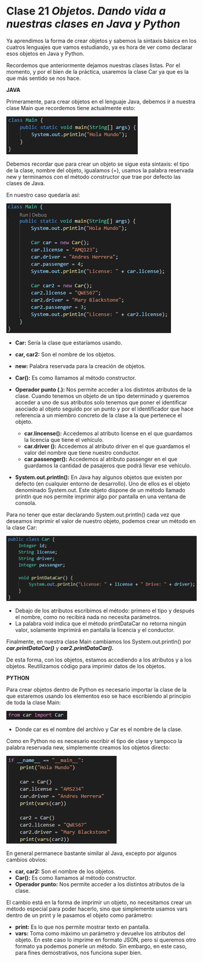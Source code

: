 # Clase 21 _Objetos. Dando vida a nuestras clases en Java y Python_

Ya aprendimos la forma de crear objetos y sabemos la sintaxis básica en los
cuatros lenguajes que vamos estudiando, ya es hora de ver como declarar esos
objetos en Java y Python.

Recordemos que anteriormente dejamos nuestras clases listas. Por el momento, y
por el bien de la práctica, usaremos la clase Car ya que es la que más sentido
se nos hace.

**JAVA**

Primeramente, para crear objetos en el lenguaje Java, debemos ir a nuestra clase
Main que recordemos tiene actualmente esto:

![src/POO_84](../src/POO_84.png)

Debemos recordar que para crear un objeto se sigue esta sintaxis: el tipo de la
clase, nombre del objeto, igualamos (=), usamos la palabra reservada new y
terminamos con el método constructor que trae por defecto las clases de Java.

En nuestro caso quedaría así:

![src/POO_85](../src/POO_85.png)

- **Car:** Sería la clase que estaríamos usando.
- **car, car2:** Son el nombre de los objetos.
- **new:** Palabra reservada para la creación de objetos.
- **Car():** Es como llamamos al método constructor.
- **Operador punto (.):** Nos permite acceder a los distintos atributos de la
  clase. Cuando tenemos un objeto de un tipo determinado y queremos acceder a
  uno de sus atributos solo tenemos que poner el identificar asociado al objeto
  seguido por un punto y por el identificador que hace referencia a un miembro
  concreto de la clase a la que pertenece el objeto.

  - **car.lincense():** Accedemos al atributo license en el que guardamos la
    licencia que tiene el vehículo.
  - **car.driver ():** Accedemos al atributo driver en el que guardamos el valor
    del nombre que tiene nuestro conductor.
  - **car.passenger():** Accedemos al atributo passenger en el que guardamos la
    cantidad de pasajeros que podrá llevar ese vehículo.

- **System.out.println():** En Java hay algunos objetos que existen por defecto
  (en cualquier entorno de desarrollo). Uno de ellos es el objeto denominado
  System.out. Este objeto dispone de un método llamado println que nos permite
  imprimir algo por pantalla en una ventana de consola.

Para no tener que estar declarando System.out.println() cada vez que deseamos
imprimir el valor de nuestro objeto, podemos crear un método en la clase Car:

![src/POO_86](../src/POO_86.png)

- Debajo de los atributos escribimos el método: primero el tipo y después el
  nombre, como no recibirá nada no necesita parámetros.
- La palabra void indica que el método printDataCar no retorna ningún valor,
  solamente imprimirá en pantalla la licencia y el conductor.

Finalmente, en nuestra clase Main cambiamos los System.out.println() por
_**car.printDataCar()**_ y _**car2.printDataCar().**_

De esta forma, con los objetos, estamos accediendo a los atributos y a los
objetos. Reutilizamos código para imprimir datos de los objetos.

**PYTHON**

Para crear objetos dentro de Python es necesario importar la clase de la que
estaremos usando los elementos eso se hace escribiendo al principio de toda la
clase Main:

![src/POO_87](../src/POO_87.png)

- Donde car es el nombre del archivo y Car es el nombre de la clase.

Como en Python no es necesario escribir el tipo de clase y tampoco la palabra
reservada new, simplemente creamos los objetos directo:

![src/POO_88](../src/POO_88.png)

En general permanece bastante similar al Java, excepto por algunos cambios
obvios:

- **car, car2:** Son el nombre de los objetos.
- **Car():** Es como llamamos al método constructor.
- **Operador punto:** Nos permite acceder a los distintos atributos de la clase.

El cambio está en la forma de imprimir un objeto, no necesitamos crear un método
especial para poder hacerlo, sino que simplemente usamos vars dentro de un print
y le pasamos el objeto como parámetro:

- **print:** Es lo que nos permite mostrar texto en pantalla.
- **vars:** Toma como máximo un parámetro y devuelve los atributos del objeto.
  En este caso lo imprime en formato JSON, pero si queremos otro formato ya
  podemos ponerle un método. Sin embargo, en este caso, para fines
  demostrativos, nos funciona super bien.
